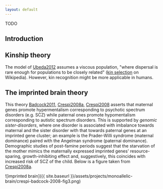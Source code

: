 ```yaml
---
layout: default
---
```


TODO

## Introduction

## Kinship theory

The model of [Ubeda2012] assumes a viscous population, "where dispersal is rare enough for populations to be closely related" ([kin selection][kin_selection] on Wikipedia).  However, kin recognition might be more applicable in humans.

## The imprinted brain theory

This theory [Badcock2011], [Crespi2008a], [Crespi2008] asserts that maternal genes promote hypermentalism corresponding to psychotic spectrum disorders (e.g. SCZ) while paternal ones promote hypomentalism corresponding to autistic spectrum disorders.  This is supported by *genomic sister-disorders*, where one disorder is associated with imbalance towards maternal and the sister disorder with that towards paternal genes at an imprinted gene cluster; an example is the Prader-Willi syndrome (maternal dominance) paired with the Angelman syndrome (paternal dominance).  Demographic studies of post-famine periods suggest that the starvation of the mother mimics the maternally expressed imprinted genes' resource-sparing, growth-inhibiting effect and, suggestively, this coincides with increased risk of SCZ of the child.  Below is a figure taken from [Crespi2008a].

![imprinted brain]({{ site.baseurl }}/assets/projects/monoallelic-brain/crespi-badcock-2008-fig3.png)

[Ubeda2012]: http://www.ncbi.nlm.nih.gov/pubmed/22519791
[Badcock2011]: http://www.ncbi.nlm.nih.gov/pubmed/22122342
[Crespi2008a]: http://www.ncbi.nlm.nih.gov/pubmed/18578904
[Crespi2008]: http://www.ncbi.nlm.nih.gov/pubmed/18783362

[kin_selection]: https://en.wikipedia.org/wiki/Kin_selection
<!-- MathJax scripts -->
<script type="text/javascript" src="https://cdn.mathjax.org/mathjax/latest/MathJax.js?config=TeX-AMS-MML_HTMLorMML"></script>
